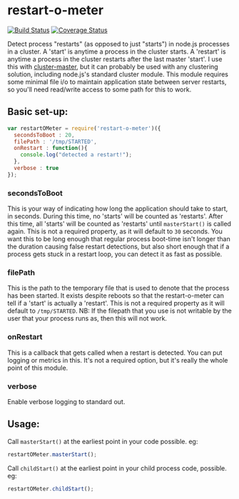 restart-o-meter
============
[![Build
Status](https://secure.travis-ci.org/cainus/restart-o-meter.png?branch=master)](http://travis-ci.org/cainus/restart-o-meter)
[![Coverage Status](https://coveralls.io/repos/cainus/restart-o-meter/badge.png?branch=master)](https://coveralls.io/r/cainus/restart-o-meter)

Detect process "restarts" (as opposed to just "starts") in node.js processes in a cluster.  A 'start' is anytime a process in the cluster starts.  A 'restart' is anytime a process in the cluster restarts after the last master 'start'.  I use this with [cluster-master](https://github.com/isaacs/cluster-master), but it can probably be used with any clustering solution, including node.js's standard cluster module.  This module requires some minimal file i/o to maintain application state between server restarts, so you'll need read/write access to some path for this to work.


## Basic set-up:

```javascript
var restartOMeter = require('restart-o-meter')({
  secondsToBoot : 20,
  filePath : '/tmp/STARTED',
  onRestart : function(){
    console.log("detected a restart!");
  },
  verbose : true
});

```

### secondsToBoot
This is your way of indicating how long the application should take to
start, in seconds.  During this time, no 'starts' will be counted as
'restarts'.  After this time, all 'starts' will be counted as 'restarts'
until `masterStart()` is called again.  This is not a required property,
as it will default to `30` seconds.  You want this to be long enough
that regular process boot-time isn't longer than the duration causing
false restart detections, but also short enough that if a process gets
stuck in a restart loop, you can detect it as fast as possible. 

### filePath
This is the path to the temporary file that is used to denote that the
process has been started.  It exists despite reboots so that the
restart-o-meter can tell if a 'start' is actually a 'restart'.  This is
not a required property as it will default to `/tmp/STARTED`.  NB: If the
filepath that you use is not writable by the user that your process runs
as, then this will not work.

### onRestart
This is a callback that gets called when a restart is detected.  You
can put logging or metrics in this.  It's not a required option, but
it's really the whole point of this module.

### verbose
Enable verbose logging to standard out.

## Usage:
Call `masterStart()` at the earliest point in your code possible. eg:

```javascript
restartOMeter.masterStart();
```

Call `childStart()` at the earliest point in your child process code,
possible.  eg:
 

```javascript
restartOMeter.childStart();
```


